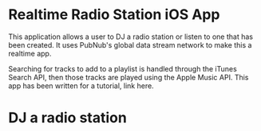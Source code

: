 # Realtime Radio Station iOS App

This application allows a user to DJ a radio station or listen to one that has been created. It uses PubNub's global data stream network to make this a realtime app.

Searching for tracks to add to a playlist is handled through the iTunes Search API, then those tracks are played using the Apple Music API. This app has been written for a tutorial, link here.

# DJ a radio station

